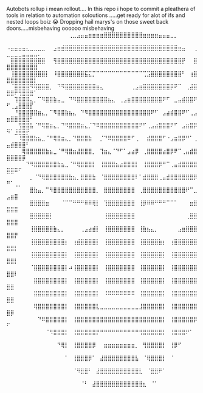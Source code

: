 Autobots rollup i mean rollout....
In this repo i hope to commit a pleathera of tools in relation to automation soloutions .....get ready for alot of ifs and nested loops boiz 😭 
Dropping hail marys's on those sweet back doors.....misbehaving oooooo misbehaving
⠀⠀⠀⠀⠀⠀⠀⠀⠀⠀⠀⠀⠀⠀⠀⠀⢀⣀⣠⣤⣤⣶⣶⣶⣶⣿⣿⣿⣿⣿⣿⣿⣿⣿⣿⣶⣶⣶⣶⣤⣤⣤⣀⡀⠀⠀⠀⠀⠀⠀⠀⠀⠀⠀⠀⠀⠀⠀⠀
⠠⣤⣤⣤⣤⣄⣀⣀⣀⣀⠀⠀⣠⣶⣾⣿⣿⣿⣿⣿⣿⣿⣿⣿⣿⣿⣿⣿⣿⣿⣿⣿⣿⣿⣿⣿⣿⣿⣿⣿⣿⣿⣿⣿⣶⣤⠀⠀⢀⣀⣀⣀⣀⣤⣤⣤⣤⠄
⠀⣿⣿⣿⣿⣿⣿⣿⣿⣿⠀⠀⢻⣿⣿⣿⣿⣿⣿⣿⣿⣿⣿⣿⣿⣿⣿⣿⣿⣿⣿⣿⣿⣿⣿⣿⣿⣿⣿⣿⣿⣿⣿⣿⣿⡟⠀⠀⣿⣿⣿⣿⣿⣿⣿⣿⣿⠀
⠀⢸⣿⣿⣿⣿⣿⣿⣿⣿⡇⠀⠸⣿⣿⣿⣿⣿⣿⣿⣯⣍⡉⠉⠉⠉⠉⠉⠉⠉⠉⠉⠉⠉⠉⢉⣩⣿⣿⣿⣿⣿⣿⣿⣿⠃⠀⢰⣿⣿⣿⣿⣿⣿⣿⣿⡇⠀
⠀⠈⣿⣿⣿⣿⠻⢿⣿⣿⣿⡀⠀⠙⠻⣿⣿⣿⣿⣿⣿⣿⣿⣶⣄⠀⠀⠀⠀⠀⠀⠀⢀⣠⣶⣿⣿⣿⣿⣿⣿⣿⡿⠟⠉⠀⢀⣼⣿⣿⣿⠟⢻⣿⣿⣿⠁⠀
⠀⠀⢹⣿⣿⣿⣄⡀⠉⠻⣿⣿⣷⣤⣀⠀⠙⠻⣿⣿⣿⣿⣿⣿⣿⣿⣦⣄⠀⢀⣠⣶⣿⣿⣿⣿⣿⣿⣿⣿⠟⠋⠀⣀⣤⣾⣿⣿⠟⠋⢀⣠⣿⣿⣿⡏⠀⠀
⠀⠀⠘⣿⣿⣿⣿⣿⣶⣄⡀⠉⠻⣿⣿⣷⣦⣄⠀⠙⠻⣿⣿⣿⣿⣿⣿⣿⣿⣿⣿⣿⣿⣿⣿⣿⣿⠟⠋⠀⣠⣴⣾⣿⣿⠟⠋⢀⣠⣶⣿⣿⣿⣿⣿⠃⠀⠀
⠀⠀⠀⢻⣿⣿⣧⠈⠛⢿⣿⣶⣄⡀⠙⠻⣿⣿⣿⣶⣄⡈⠙⠿⣿⣿⣿⣿⣿⣿⣿⣿⣿⣿⠟⠋⢀⣠⣴⣿⣿⣿⠟⠋⠀⣠⣶⣿⡿⠻⠁⣸⣿⣿⡟⠀⠀⠀
⠀⠀⠀⠸⣿⣿⣿⣷⣦⣀⠈⠛⢿⣿⣶⣄⡀⠙⣿⣿⣿⣷⠀⠀⡈⠙⠿⣿⣿⣿⣿⠿⠋⢀⠀⠀⣾⣿⣿⣿⠋⠐⣠⣶⣿⡿⠛⠁⢀⣤⣾⣿⣿⣿⠃⠀⠀⠀
⠀⠀⠀⠀⢿⣿⣿⣿⣿⣿⣷⣦⣀⠈⠛⢿⣿⣶⣼⣿⣿⣿⡀⠀⢹⣶⣄⠈⠙⠋⠁⣠⣴⡿⠀⢀⣿⣿⣿⣿⣴⣿⡿⠟⠉⢀⣤⣾⣿⣿⣿⣿⣿⡿⠀⠀⠀⠀
⠀⠀⠀⠀⠀⠙⠻⣿⣿⣿⣿⣿⣿⣷⣦⣀⠈⠛⢿⣿⣿⣿⡇⠀⢸⣿⣿⣿⣦⣴⣿⣿⣿⡇⠀⢸⣿⣿⣿⡿⠛⠉⢀⣤⣾⣿⣿⣿⣿⣿⣿⠿⠋⠀⠀⠀⠀⠀
⠀⠀⠀⠀⠀⠀⡀⠈⠙⢿⣿⣿⣿⣿⣿⣿⣷⣦⡀⣿⣿⣿⣷⠀⠈⣿⣿⣿⣿⣿⣿⣿⣿⠇⠁⣾⣿⣿⣿⢀⣤⣾⣿⣿⣿⣿⣿⣿⡿⠛⠁⢀⡀⠀⠀⠀⠀⠀
⠀⠀⠀⠀⠀⠀⣿⣷⣤⡀⠉⠻⣿⣿⣿⣿⣿⣿⣿⣿⣿⣿⣿⡀⠀⣿⣿⣿⣿⣿⣿⣿⣿⠀⢀⣿⣿⣿⣿⣿⣿⣿⣿⣿⣿⣿⠟⠉⣀⣠⣶⣿⠀⠀⠀⠀⠀⠀
⠀⠀⠀⠀⠀⠀⣿⣿⣿⣿⣶⠀⠀⠀⠈⠉⠉⠛⠛⠛⠿⠿⢿⡇⠀⢹⣿⣿⣿⣿⣿⣿⣿⠀⢸⡿⠿⠿⠛⠛⠛⠉⠉⠁⠀⠀⠀⣶⣿⣿⣿⣿⠀⠀⠀⠀⠀⠀
⠀⠀⠀⠀⠀⠀⣿⣿⣿⣿⣿⡇⠀⠀⠀⠀⠀⠀⠀⠀⠀⠀⠀⠀⠀⢸⣿⣿⣿⣿⣿⣿⣿⠀⠀⠀⠀⠀⠀⠀⠀⠀⠀⠀⠀⠀⢀⣿⣿⣿⣿⣿⠀⠀⠀⠀⠀⠀
⠀⠀⠀⠀⠀⠀⢸⣿⣿⣿⣿⣿⣷⣄⡀⠀⠀⠀⠀⢀⣠⣴⣾⡇⠀⢸⣿⣿⣿⣿⣿⣿⣿⠀⢸⣷⣦⣄⡀⠀⠀⠀⠀⠀⣠⣶⣿⣿⣿⣿⣿⡟⠀⠀⠀⠀⠀⠀
⠀⠀⠀⠀⠀⠀⢸⣿⣿⣿⣿⣿⣿⣿⣿⡆⠀⢰⣾⣿⣿⣿⣿⡇⠀⢸⣿⣿⣿⣿⣿⣿⣿⠀⢸⣿⣿⣿⣿⣷⡆⠀⢰⣿⣿⣿⣿⣿⣿⣿⣿⡇⠀⠀⠀⠀⠀⠀
⠀⠀⠀⠀⠀⠀⢸⣿⣿⣿⣿⣿⣿⣿⣿⡇⠀⢸⣿⣿⣿⣿⣿⡇⠀⢸⣿⣿⣿⣿⣿⣿⣿⠀⢸⣿⣿⣿⣿⣿⡇⠀⢸⣿⣿⣿⣿⣿⣿⣿⣿⡇⠀⠀⠀⠀⠀⠀
⠀⠀⠀⠀⠀⠀⠈⣿⣿⣿⣿⣿⣿⣿⣿⡇⠴⢸⣿⣿⣿⣿⣿⡇⠀⢸⣿⣿⣿⣿⣿⣿⣿⠀⢸⣿⣿⣿⣿⣿⡇⠀⢸⣿⣿⣿⣿⣿⣿⣿⣿⠇⠀⠀⠀⠀⠀⠀
⠀⠀⠀⠀⠀⠀⠀⣿⣿⣿⣿⣿⣿⣿⣿⡇⠀⢸⣿⣿⣿⣿⣿⡇⠀⢸⣿⣿⣿⣿⣿⣿⣿⠀⢸⣿⣿⣿⣿⣿⡇⠀⢸⣿⣿⣿⣿⣿⣿⣿⣿⠀⠀⠀⠀⠀⠀⠀
⠀⠀⠀⠀⠀⠀⠀⣿⣿⣿⣿⣿⣿⣿⣿⡇⠀⢸⣿⣿⣿⣿⣿⡇⠀⠸⠿⠿⠿⠿⠿⠿⠿⠀⢸⣿⣿⣿⣿⣿⡇⠀⢸⣿⣿⣿⣿⣿⣿⣿⣿⠀⠀⠀⠀⠀⠀⠀
⠀⠀⠀⠀⠀⠀⠀⢿⣿⣿⣿⣿⣿⣿⣿⡇⠀⢸⣿⣿⣿⣿⣿⣇⣀⣀⣀⣀⣀⣀⣀⣀⣀⣀⣸⣿⣿⣿⣿⣿⡇⠀⢸⣿⣿⣿⣿⣿⣿⣿⡿⠀⠀⠀⠀⠀⠀⠀
⠀⠀⠀⠀⠀⠀⠀⠀⠙⠿⣿⣿⣿⣿⣿⡇⠀⢸⣿⣿⣿⣿⣿⣿⣿⣿⣿⣿⣿⣿⣿⣿⣿⣿⣿⣿⣿⣿⣿⣿⡇⠀⢸⣿⣿⣿⣿⣿⡿⠋⠀⠀⠀⠀⠀⠀⠀⠀
⠀⠀⠀⠀⠀⠀⠀⠀⠀⠀⠈⠻⣿⣿⣿⡇⠀⢸⣿⣿⣿⣿⣿⡟⠛⠛⠛⠛⠛⠛⠛⠛⠛⠛⢻⣿⣿⣿⣿⣿⡇⠀⢸⣿⣿⣿⠟⠁⠀⠀⠀⠀⠀⠀⠀⠀⠀⠀
⠀⠀⠀⠀⠀⠀⠀⠀⠀⠀⠀⠀⠀⠙⢿⡇⠀⢸⣿⣿⣿⣿⡿⠀⠀⣶⣶⣶⣶⣶⣶⣶⣶⡀⠀⢻⣿⣿⣿⣿⡇⠀⢸⡿⠋⠀⠀⠀⠀⠀⠀⠀⠀⠀⠀⠀⠀⠀
⠀⠀⠀⠀⠀⠀⠀⠀⠀⠀⠀⠀⠀⠀⠀⠁⠀⢸⣿⣿⣿⡿⠁⠀⣼⣿⣿⣿⣿⣿⣿⣿⣿⣧⠀⠈⢿⣿⣿⣿⡇⠀⠈⠀⠀⠀⠀⠀⠀⠀⠀⠀⠀⠀⠀⠀⠀⠀
⠀⠀⠀⠀⠀⠀⠀⠀⠀⠀⠀⠀⠀⠀⠀⠀⠀⠈⠻⣿⣿⠃⠀⣼⣿⣿⣿⣿⣿⣿⣿⣿⣿⣿⣇⠀⠈⣿⣿⠟⠁⠀⠀⠀⠀⠀⠀⠀⠀⠀⠀⠀⠀⠀⠀⠀⠀⠀
⠀⠀⠀⠀⠀⠀⠀⠀⠀⠀⠀⠀⠀⠀⠀⠀⠀⠀⠀⠈⠃⠀⣼⣿⣿⣿⣿⣿⣿⣿⣿⣿⣿⣿⣿⣆⠀⠈⠁⠀⠀⠀⠀⠀⠀⠀⠀⠀⠀⠀⠀⠀⠀⠀⠀⠀⠀⠀
